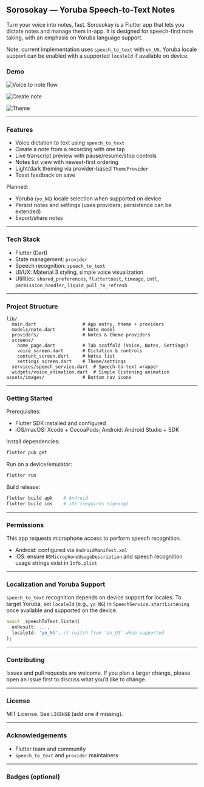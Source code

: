 ## Sorosokay — Yoruba Speech-to-Text Notes

Turn your voice into notes, fast. Sorosokay is a Flutter app that lets you dictate notes and manage them in-app. It is designed for speech-first note taking, with an emphasis on Yoruba language support.

Note: current implementation uses `speech_to_text` with `en_US`. Yoruba locale support can be enabled with a supported `localeId` if available on device.

### Demo

<!-- Add your GIF/video demo links or images here -->
<!-- Example: -->

![Voice to note flow](docs/videos/tts_demo.gif)

![Create note](docs/videos/theme_demo.gif)

![Theme](docs/videos/create_note_demo.gif)

<!-- ![Notes list screen](docs/screens/notes_list.png) -->

<!-- ### Screenshots -->

<!-- Replace placeholders with your actual images -->
<!-- ![Home - Voice](docs/screens/home_voice.png) -->
<!-- ![Notes - List](docs/screens/notes_list.png) -->
<!-- ![Settings](docs/screens/settings.png) -->

---

### Features

- Voice dictation to text using `speech_to_text`
- Create a note from a recording with one tap
- Live transcript preview with pause/resume/stop controls
- Notes list view with newest-first ordering
- Light/dark theming via provider-based `ThemeProvider`
- Toast feedback on save

Planned:

- Yoruba (`yo_NG`) locale selection when supported on device
- Persist notes and settings (uses providers; persistence can be extended)
- Export/share notes

---

### Tech Stack

- Flutter (Dart)
- State management: `provider`
- Speech recognition: `speech_to_text`
- UI/UX: Material 3 styling, simple voice visualization
- Utilities: `shared_preferences`, `fluttertoast`, `timeago`, `intl`, `permission_handler`, `liquid_pull_to_refresh`

---

### Project Structure

```
lib/
  main.dart                 # App entry, theme + providers
  models/note.dart          # Note model
  providers/                # Notes & theme providers
  screens/
    home_page.dart          # Tab scaffold (Voice, Notes, Settings)
    voice_screen.dart       # Dictation & controls
    content_screen.dart     # Notes list
    settings_screen.dart    # Theme/settings
  services/speech_service.dart  # Speech-to-text wrapper
  widgets/voice_animation.dart  # Simple listening animation
assets/images/              # Bottom nav icons
```

---

### Getting Started

Prerequisites:

- Flutter SDK installed and configured
- iOS/macOS: Xcode + CocoaPods; Android: Android Studio + SDK

Install dependencies:

```bash
flutter pub get
```

Run on a device/emulator:

```bash
flutter run
```

Build release:

```bash
flutter build apk    # Android
flutter build ios    # iOS (requires signing)
```

---

### Permissions

This app requests microphone access to perform speech recognition.

- Android: configured via `AndroidManifest.xml`
- iOS: ensure `NSMicrophoneUsageDescription` and speech recognition usage strings exist in `Info.plist`

---

### Localization and Yoruba Support

`speech_to_text` recognition depends on device support for locales. To target Yoruba, set `localeId` (e.g., `yo_NG`) in `SpeechService.startListening` once available and supported on the device.

```dart
await _speechToText.listen(
  onResult: ...,
  localeId: 'yo_NG', // switch from 'en_US' when supported
);
```

---

### Contributing

Issues and pull requests are welcome. If you plan a larger change, please open an issue first to discuss what you’d like to change.

---

### License

MIT License. See `LICENSE` (add one if missing).

---

### Acknowledgements

- Flutter team and community
- `speech_to_text` and `provider` maintainers

---

### Badges (optional)

<!-- Add badges as desired -->
<!-- [![Flutter](https://img.shields.io/badge/Flutter-3.x-blue)]() -->
<!-- [![Platform](https://img.shields.io/badge/platform-android%20|%20ios%20|%20web%20|%20desktop-lightgrey)]() -->
